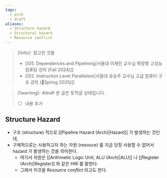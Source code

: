 ```yaml
---
tags:
  - arch
  - draft
aliases:
  - Structure hazard
  - Structural hazard
  - Resource conflict
---
```

> [!info]- 참고한 것들
> - [[05. Dependences and Pipelining|서울대 이재진 교수님 확장형 고성능 컴퓨팅 강의 (Fall 2024)]]
> - [[02. Instruction Level Parallelism|서울대 유승주 교수님 고급 컴퓨터 구조 강의 (Spring 2025)]]

> [!warning]- #draft 본 글은 토막글 상태입니다.
> - [ ] 내용 추가

## Structure Hazard

- 구조 (structure) 적으로 [[Pipeline Hazard (Arch)|Hazard]] 가 발생하는 것인데,
- 구체적으로는 사용하고자 하는 자원 (resouce) 를 지금 당장 사용할 수 없어서 hazard 가 발생하는 것을 의미한다.
	- 여기서 자원은 [[Arithmetic Logic Unit, ALU (Arch)|ALU]] 나 [[Register (Arch)|Register]] 와 같은 HW 를 말한다.
	- 그래서 이것을 *Resource conflict* 라고도 한다.